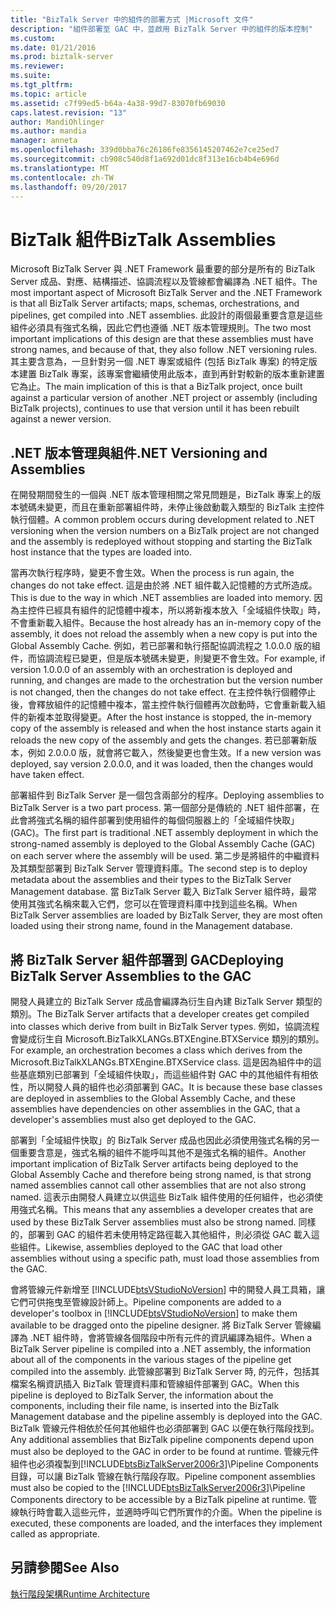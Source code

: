 ```yaml
---
title: "BizTalk Server 中的組件的部署方式 |Microsoft 文件"
description: "組件部署至 GAC 中，並啟用 BizTalk Server 中的組件的版本控制"
ms.custom: 
ms.date: 01/21/2016
ms.prod: biztalk-server
ms.reviewer: 
ms.suite: 
ms.tgt_pltfrm: 
ms.topic: article
ms.assetid: c7f99ed5-b64a-4a38-99d7-83070fb69030
caps.latest.revision: "13"
author: MandiOhlinger
ms.author: mandia
manager: anneta
ms.openlocfilehash: 339d0bba76c26186fe8356145207462e7ce25ed7
ms.sourcegitcommit: cb908c540d8f1a692d01dc8f313e16cb4b4e696d
ms.translationtype: MT
ms.contentlocale: zh-TW
ms.lasthandoff: 09/20/2017
---
```

# <a name="biztalk-assemblies"></a><span data-ttu-id="4e914-103">BizTalk 組件</span><span class="sxs-lookup"><span data-stu-id="4e914-103">BizTalk Assemblies</span></span>
<span data-ttu-id="4e914-104">Microsoft BizTalk Server 與 .NET Framework 最重要的部分是所有的 BizTalk Server 成品、對應、結構描述、協調流程以及管線都會編譯為 .NET 組件。</span><span class="sxs-lookup"><span data-stu-id="4e914-104">The most important aspect of Microsoft BizTalk Server and the .NET Framework is that all BizTalk Server artifacts; maps, schemas, orchestrations, and pipelines, get compiled into .NET assemblies.</span></span> <span data-ttu-id="4e914-105">此設計的兩個最重要含意是這些組件必須具有強式名稱，因此它們也遵循 .NET 版本管理規則。</span><span class="sxs-lookup"><span data-stu-id="4e914-105">The two most important implications of this design are that these assemblies must have strong names, and because of that, they also follow .NET versioning rules.</span></span> <span data-ttu-id="4e914-106">其主要含意為，一旦針對另一個 .NET 專案或組件 (包括 BizTalk 專案) 的特定版本建置 BizTalk 專案，該專案會繼續使用此版本，直到再針對較新的版本重新建置它為止。</span><span class="sxs-lookup"><span data-stu-id="4e914-106">The main implication of this is that a BizTalk project, once built against a particular version of another .NET project or assembly (including BizTalk projects), continues to use that version until it has been rebuilt against a newer version.</span></span>  
  
## <a name="net-versioning-and-assemblies"></a><span data-ttu-id="4e914-107">.NET 版本管理與組件</span><span class="sxs-lookup"><span data-stu-id="4e914-107">.NET Versioning and Assemblies</span></span>  
 <span data-ttu-id="4e914-108">在開發期間發生的一個與 .NET 版本管理相關之常見問題是，BizTalk 專案上的版本號碼未變更，而且在重新部署組件時，未停止後啟動載入類型的 BizTalk 主控件執行個體。</span><span class="sxs-lookup"><span data-stu-id="4e914-108">A common problem occurs during development related to .NET versioning when the version numbers on a BizTalk project are not changed and the assembly is redeployed without stopping and starting the BizTalk host instance that the types are loaded into.</span></span>  
  
 <span data-ttu-id="4e914-109">當再次執行程序時，變更不會生效。</span><span class="sxs-lookup"><span data-stu-id="4e914-109">When the process is run again, the changes do not take effect.</span></span> <span data-ttu-id="4e914-110">這是由於將 .NET 組件載入記憶體的方式所造成。</span><span class="sxs-lookup"><span data-stu-id="4e914-110">This is due to the way in which .NET assemblies are loaded into memory.</span></span> <span data-ttu-id="4e914-111">因為主控件已經具有組件的記憶體中複本，所以將新複本放入「全域組件快取」時，不會重新載入組件。</span><span class="sxs-lookup"><span data-stu-id="4e914-111">Because the host already has an in-memory copy of the assembly, it does not reload the assembly when a new copy is put into the Global Assembly Cache.</span></span> <span data-ttu-id="4e914-112">例如，若已部署和執行搭配協調流程之 1.0.0.0 版的組件，而協調流程已變更，但是版本號碼未變更，則變更不會生效。</span><span class="sxs-lookup"><span data-stu-id="4e914-112">For example, if version 1.0.0.0 of an assembly with an orchestration is deployed and running, and changes are made to the orchestration but the version number is not changed, then the changes do not take effect.</span></span> <span data-ttu-id="4e914-113">在主控件執行個體停止後，會釋放組件的記憶體中複本，當主控件執行個體再次啟動時，它會重新載入組件的新複本並取得變更。</span><span class="sxs-lookup"><span data-stu-id="4e914-113">After the host instance is stopped, the in-memory copy of the assembly is released and when the host instance starts again it reloads the new copy of the assembly and gets the changes.</span></span> <span data-ttu-id="4e914-114">若已部署新版本，例如 2.0.0.0 版，就會將它載入，然後變更也會生效。</span><span class="sxs-lookup"><span data-stu-id="4e914-114">If a new version was deployed, say version 2.0.0.0, and it was loaded, then the changes would have taken effect.</span></span>  
  
 <span data-ttu-id="4e914-115">部署組件到 BizTalk Server 是一個包含兩部分的程序。</span><span class="sxs-lookup"><span data-stu-id="4e914-115">Deploying assemblies to BizTalk Server is a two part process.</span></span> <span data-ttu-id="4e914-116">第一個部分是傳統的 .NET 組件部署，在此會將強式名稱的組件部署到使用組件的每個伺服器上的「全域組件快取」(GAC)。</span><span class="sxs-lookup"><span data-stu-id="4e914-116">The first part is traditional .NET assembly deployment in which the strong-named assembly is deployed to the Global Assembly Cache (GAC) on each server where the assembly will be used.</span></span> <span data-ttu-id="4e914-117">第二步是將組件的中繼資料及其類型部署到 BizTalk Server 管理資料庫。</span><span class="sxs-lookup"><span data-stu-id="4e914-117">The second step is to deploy metadata about the assemblies and their types to the BizTalk Server Management database.</span></span> <span data-ttu-id="4e914-118">當 BizTalk Server 載入 BizTalk Server 組件時，最常使用其強式名稱來載入它們，您可以在管理資料庫中找到這些名稱。</span><span class="sxs-lookup"><span data-stu-id="4e914-118">When BizTalk Server assemblies are loaded by BizTalk Server, they are most often loaded using their strong name, found in the Management database.</span></span>  
  
## <a name="deploying-biztalk-server-assemblies-to-the-gac"></a><span data-ttu-id="4e914-119">將 BizTalk Server 組件部署到 GAC</span><span class="sxs-lookup"><span data-stu-id="4e914-119">Deploying BizTalk Server Assemblies to the GAC</span></span>  
 <span data-ttu-id="4e914-120">開發人員建立的 BizTalk Server 成品會編譯為衍生自內建 BizTalk Server 類型的類別。</span><span class="sxs-lookup"><span data-stu-id="4e914-120">The BizTalk Server artifacts that a developer creates get compiled into classes which derive from built in BizTalk Server types.</span></span> <span data-ttu-id="4e914-121">例如，協調流程會變成衍生自 Microsoft.BizTalkXLANGs.BTXEngine.BTXService 類別的類別。</span><span class="sxs-lookup"><span data-stu-id="4e914-121">For example, an orchestration becomes a class which derives from the Microsoft.BizTalkXLANGs.BTXEngine.BTXService class.</span></span> <span data-ttu-id="4e914-122">這是因為組件中的這些基底類別已部署到「全域組件快取」，而這些組件對 GAC 中的其他組件有相依性，所以開發人員的組件也必須部署到 GAC。</span><span class="sxs-lookup"><span data-stu-id="4e914-122">It is because these base classes are deployed in assemblies to the Global Assembly Cache, and these assemblies have dependencies on other assemblies in the GAC, that a developer's assemblies must also get deployed to the GAC.</span></span>  
  
 <span data-ttu-id="4e914-123">部署到「全域組件快取」的 BizTalk Server 成品也因此必須使用強式名稱的另一個重要含意是，強式名稱的組件不能呼叫其他不是強式名稱的組件。</span><span class="sxs-lookup"><span data-stu-id="4e914-123">Another important implication of BizTalk Server artifacts being deployed to the Global Assembly Cache and therefore being strong named, is that strong named assemblies cannot call other assemblies that are not also strong named.</span></span> <span data-ttu-id="4e914-124">這表示由開發人員建立以供這些 BizTalk 組件使用的任何組件，也必須使用強式名稱。</span><span class="sxs-lookup"><span data-stu-id="4e914-124">This means that any assemblies a developer creates that are used by these BizTalk Server assemblies must also be strong named.</span></span> <span data-ttu-id="4e914-125">同樣的，部署到 GAC 的組件若未使用特定路徑載入其他組件，則必須從 GAC 載入這些組件。</span><span class="sxs-lookup"><span data-stu-id="4e914-125">Likewise, assemblies deployed to the GAC that load other assemblies without using a specific path, must load those assemblies from the GAC.</span></span>  
  
 <span data-ttu-id="4e914-126">會將管線元件新增至 [!INCLUDE[btsVStudioNoVersion](../includes/btsvstudionoversion-md.md)] 中的開發人員工具箱，讓它們可供拖曳至管線設計師上。</span><span class="sxs-lookup"><span data-stu-id="4e914-126">Pipeline components are added to a developer's toolbox in [!INCLUDE[btsVStudioNoVersion](../includes/btsvstudionoversion-md.md)] to make them available to be dragged onto the pipeline designer.</span></span> <span data-ttu-id="4e914-127">將 BizTalk Server 管線編譯為 .NET 組件時，會將管線各個階段中所有元件的資訊編譯為組件。</span><span class="sxs-lookup"><span data-stu-id="4e914-127">When a BizTalk Server pipeline is compiled into a .NET assembly, the information about all of the components in the various stages of the pipeline get compiled into the assembly.</span></span> <span data-ttu-id="4e914-128">此管線部署到 BizTalk Server 時, 的元件，包括其檔案名稱資訊插入 BizTalk 管理資料庫和管線組件部署到 GAC。</span><span class="sxs-lookup"><span data-stu-id="4e914-128">When this pipeline is deployed to BizTalk Server, the information about the components, including their file name, is inserted into the BizTalk Management database and the pipeline assembly is deployed into the GAC.</span></span> <span data-ttu-id="4e914-129">BizTalk 管線元件相依於任何其他組件也必須部署到 GAC 以便在執行階段找到。</span><span class="sxs-lookup"><span data-stu-id="4e914-129">Any additional assemblies that BizTalk pipeline components depend upon must also be deployed to the GAC in order to be found at runtime.</span></span> <span data-ttu-id="4e914-130">管線元件組件也必須複製到[!INCLUDE[btsBizTalkServer2006r3](../includes/btsbiztalkserver2006r3-md.md)]\Pipeline Components 目錄，可以讓 BizTalk 管線在執行階段存取。</span><span class="sxs-lookup"><span data-stu-id="4e914-130">Pipeline component assemblies must also be copied to the [!INCLUDE[btsBizTalkServer2006r3](../includes/btsbiztalkserver2006r3-md.md)]\Pipeline Components directory to be accessible by a BizTalk pipeline at runtime.</span></span> <span data-ttu-id="4e914-131">管線執行時會載入這些元件，並適時呼叫它們所實作的介面。</span><span class="sxs-lookup"><span data-stu-id="4e914-131">When the pipeline is executed, these components are loaded, and the interfaces they implement called as appropriate.</span></span>  
  
## <a name="see-also"></a><span data-ttu-id="4e914-132">另請參閱</span><span class="sxs-lookup"><span data-stu-id="4e914-132">See Also</span></span>  
 [<span data-ttu-id="4e914-133">執行階段架構</span><span class="sxs-lookup"><span data-stu-id="4e914-133">Runtime Architecture</span></span>](../core/runtime-architecture.md)